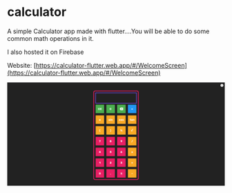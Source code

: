 # calculator

A simple Calculator app made with flutter....You will be able to do some common math operations in it.

I also hosted it on Firebase

Website: [https://calculator-flutter.web.app/#/WelcomeScreen](https://calculator-flutter.web.app/#/WelcomeScreen)


<img src="https://github.com/FaizFk/Simple-Calculator-Flutter/blob/main/Screenshots/Screenshot%20(14).png?raw=true">
